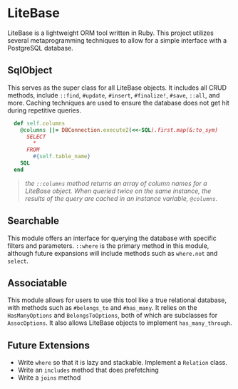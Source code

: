 # LiteBase

LiteBase is a lightweight ORM tool written in Ruby. This project utilizes several metaprogramming techniques to allow for a simple interface with a PostgreSQL database.

## SqlObject

This serves as the super class for all LiteBase objects. It includes all CRUD methods, include `::find`, `#update`, `#insert`, `#finalize!`, `#save`, `::all`, and more. Caching techniques are used to ensure the database does not get hit during repetitive queries.

```ruby
  def self.columns
    @columns ||= DBConnection.execute2(<<-SQL).first.map(&:to_sym)
      SELECT
        *
      FROM
        #{self.table_name}
    SQL
  end
 ``` 

>_the `::columns` method returns an array of column names for a LiteBase object. When queried twice on the same instance, the results of the query are cached in an instance variable, `@columns`._

## Searchable 

This module offers an interface for querying the database with specific filters and parameters. `::where` is the primary method in this module, although future expansions will include methods such as `where.not` and `select`.

## Associatable

This module allows for users to use this tool like a true relational database, with methods such as `#belongs_to` and `#has_many`. It relies on the `HasManyOptions` and `BelongsToOptions`, both of which are subclasses for `AssocOptions`. It also allows LiteBase objects to implement `has_many_through`. 

## Future Extensions
* Write `where` so that it is lazy and stackable. Implement a `Relation` class.
* Write an `includes` method that does prefetching 
* Write a `joins` method 
